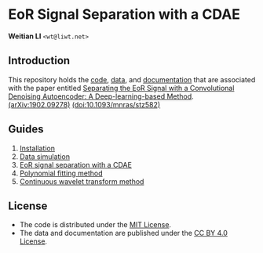 EoR Signal Separation with a CDAE
=================================

**Weitian LI** `<wt@liwt.net>`

Introduction
------------
This repository holds the [code](code), [data](data), and [documentation](doc)
that are associated with the paper entitled
[Separating the EoR Signal with a Convolutional Denoising Autoencoder: A Deep-learning-based Method](paper.pdf).
[(arXiv:1902.09278)](https://arxiv.org/abs/1902.09278)
[(doi:10.1093/mnras/stz582)](http://dx.doi.org/10.1093/mnras/stz582)


Guides
------
1. [Installation](doc/installation.md)
2. [Data simulation](doc/data.md)
3. [EoR signal separation with a CDAE](code/cdae.ipynb)
4. [Polynomial fitting method](code/polyfit.ipynb)
5. [Continuous wavelet transform method](code/cwt.ipynb)


License
-------
* The code is distributed under the
  [MIT License](https://opensource.org/licenses/MIT).
* The data and documentation are published under the
  [CC BY 4.0 License](https://creativecommons.org/licenses/by/4.0/).
